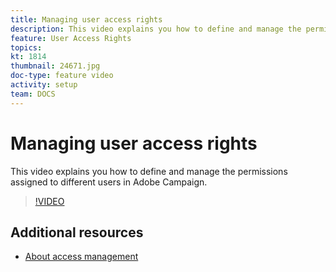 ```yaml
---
title: Managing user access rights
description: This video explains you how to define and manage the permissions assigned to different users in Adobe Campaign.
feature: User Access Rights
topics: 
kt: 1814
thumbnail: 24671.jpg
doc-type: feature video
activity: setup
team: DOCS
---
```


# Managing user access rights

This video explains you how to define and manage the permissions assigned to different users in Adobe Campaign.

>[!VIDEO](https://video.tv.adobe.com/v/24671?quality=12)

## Additional resources

* [About access management](https://docs.adobe.com/content/help/en/campaign-standard/using/administrating/users-and-security/about-access-management.html)
